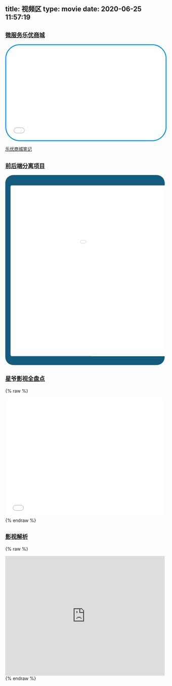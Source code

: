 title: 视频区
type: movie
date: 2020-06-25 11:57:19
---
## <code style="color:green">[微服务乐优商城](https://www.bilibili.com/video/BV1j4411p7UJ?zw)</code>
<iframe src="//player.bilibili.com/player.html?aid=54216146&bvid=BV1j4411p7UJ&cid=96484563&page=1" scrolling="no" border="0" width="100%" height="300px" frameborder="no" framespacing="0" allowfullscreen="true" style="border:3px solid #009ad6;border-radius:45px"> </iframe>

[乐优商城笔记](https://note.clboy.cn/#/project/leyoumall/_sidebar)

##  <code style="color:green">[前后端分离项目](https://www.bilibili.com/video/BV137411B7vB?zw)</code>

<!DOCTYPE HTML>
<html lang="zh-CN">
<body>
<style>
	.iframe-body-sty{position: relative;overflow: hidden;height:600px;width: 100%;background-color: #145b7d;border-radius:25px;}
	.iframe-body-sty>#iframe-shrink{position: absolute;transform:scale(0.55);left: -300px;top: -190px;}
</style>
<div class="iframe-body-sty" >
	<iframe id="iframe-shrink" src="//player.bilibili.com/player.html?aid=85793766&bvid=BV137411B7vB&cid=146678826&page=1" width="1400px" height="980px" style="border-radius:10px" ></iframe></div></body></html>

## <code style="color:blue">[星爷影视全盘点](https://www.bilibili.com/video/BV11p411o73u)</code>

{% raw %}
<div style="position: relative; width: 100%; height: 0; padding-bottom: 75%;"><iframe src="//player.bilibili.com/player.html?aid=23836532&bvid=BV11p411o73u&cid=39858896&page=1" scrolling="no" border="0" frameborder="no" framespacing="0" allowfullscreen="true" style="position: absolute; width: 100%; height: 100%; left: 0; top: 0;"></iframe></div>
{% endraw %}

## <code style="color:green">[影视解析](https://www.41478.net/)</code>

{% raw %}
<div style="position: relative; width: 100%; height: 0; padding-bottom: 75%;"><iframe src="https://www.41478.net/" scrolling="no" border="0" frameborder="no" framespacing="0" allowfullscreen="true" style="position: absolute; width: 100%; height: 100%; left: 0; top: 0;"></iframe></div>
{% endraw %}

<link rel="stylesheet" href="https://cdn.jsdelivr.net/npm/font-awesome/css/font-awesome.min.css"/>
<script src="https://cdn.jsdelivr.net/npm/jquery/dist/jquery.min.js"></script>
<script src="https://cdn.jsdelivr.net/gh/stevenjoezhang/live2d-widget/autoload.js"></script>

